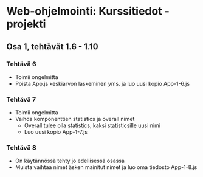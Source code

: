 # Web-ohjelmointi: Kurssitiedot -projekti
## Osa 1, tehtävät 1.6 - 1.10

### Tehtävä 6
- Toimii ongelmitta
- Poista App.js keskiarvon laskeminen yms. ja luo uusi kopio App-1-6.js

### Tehtävä 7
- Toimii ongelmitta
- Vaihda komponenttien statistics ja overall nimet
    - Overall tulee olla statistics, kaksi statisticsille uusi nimi
    - Luo uusi kopio App-1-7.js

### Tehtävä 8
- On käytännössä tehty jo edellisessä osassa
- Muista vaihtaa nimet äsken mainitut nimet ja luo oma tiedosto App-1-8.js